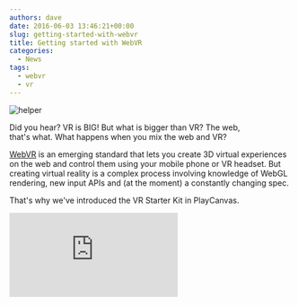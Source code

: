 ```yaml
---
authors: dave
date: 2016-06-03 13:46:21+00:00
slug: getting-started-with-webvr
title: Getting started with WebVR
categories:
  - News
tags:
  - webvr
  - vr
---
```


![helper](/img/helper.png)

Did you hear? VR is BIG! But what is bigger than VR? The web, that's what. What happens when you mix the web and VR?

[WebVR](https://w3c.github.io/webvr/) is an emerging standard that lets you create 3D virtual experiences on the web and control them using your mobile phone or VR headset. But creating virtual reality is a complex process involving knowledge of WebGL rendering, new input APIs and (at the moment) a constantly changing spec.

That's why we've introduced the VR Starter Kit in PlayCanvas.

<div className="iframe-container">
    <iframe loading="lazy" src="https://playcanv.as/p/9B6drGXk/" title="360 lookaround camera" webkitallowfullscreen="true" mozallowfullscreen="true" allow="autoplay" allowfullscreen="true" allowvr="" scrolling="no" frameborder="0" />
</div>

The VR Starter Kit is available when you select New Project in your PlayCanvas dashboard. It sets you up straight away with a boilerplate scene containing a VR Camera (using our open source [WebVR plugin](https://github.com/playcanvas/webvr)). It works immediately with Google Cardboard-style VR headsets for mobile phones or with the special WebVR builds of Chrome or Firefox.

To get started, select the VR Starter Kit in the New Project dialog.

![project-select](/img/project-select-2.jpg)

Once you've created your first scene take a look at our [WebVR Tutorial](https://developer.playcanvas.com/tutorials/cardboard-vr/) to see how you can include the camera code yourself and learn how we interact with the virtual world.

Looking for more features around WebVR? Get in touch with us on [twitter](https://twitter.com/playcanvas) or over at our [forum](https://forum.playcanvas.com).
